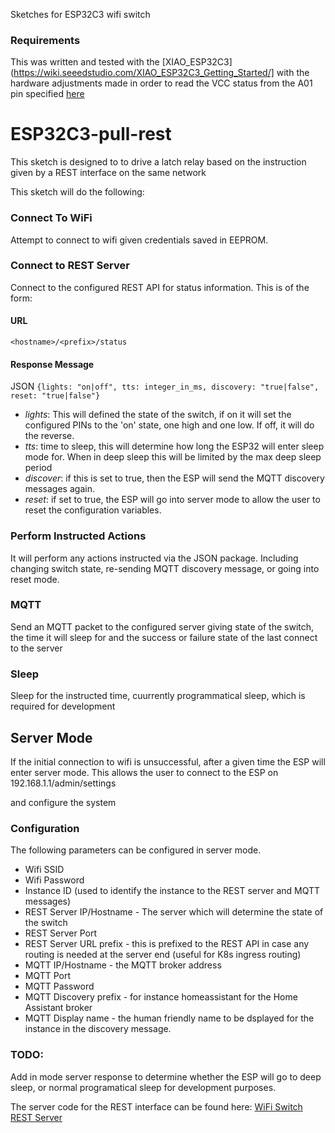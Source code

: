 
Sketches for ESP32C3 wifi switch

### Requirements
This was written and tested with the [XIAO_ESP32C3](https://wiki.seeedstudio.com/XIAO_ESP32C3_Getting_Started/]
with the hardware adjustments made in order to read the VCC status from the A01 pin specified [here](https://wiki.seeedstudio.com/XIAO_ESP32C3_Getting_Started/\#check-the-battery-voltage) 


# ESP32C3-pull-rest
This sketch is designed to to drive a latch relay based on the instruction given by a REST interface on the same network

This sketch will do the following:

### Connect To WiFi
Attempt to connect to wifi given credentials saved in EEPROM.

### Connect to REST Server
Connect to the configured REST API for status information. This is of the form:

#### URL
`<hostname>/<prefix>/status`

#### Response Message
JSON
    `{lights: "on|off", tts: integer_in_ms, discovery: "true|false", reset: "true|false"}`

- *lights*: This will defined the state of the switch, if on it will set the configured PINs to the 'on' state, one high and one low. If off, it will do the reverse.
- *tts*: time to sleep, this will determine how long the ESP32 will enter sleep mode for. When in deep sleep this will be limited by the max deep sleep period
- *discover*: if this is set to true, then the ESP will send the MQTT discovery messages again.
- *reset*: if set to true, the ESP will go into server mode to allow the user to reset the configuration variables.

### Perform Instructed Actions
It will perform any actions instructed via the JSON package. Including changing switch state, re-sending MQTT discovery message, or going into reset mode.

  
### MQTT
Send an MQTT packet to the configured server giving state of the switch, the time it will sleep for and the success or failure state of the last connect to the server

### Sleep
Sleep for the instructed time, cuurrently programmatical sleep, which is required for development


## Server Mode
If the initial connection to wifi is unsuccessful, after a given time the ESP will enter server mode. This allows the user to connect to the ESP on
192.168.1.1/admin/settings

and configure the system

### Configuration
The following parameters can be configured in server mode.
- Wifi SSID
- Wifi Password
- Instance ID (used to identify the instance to the REST server and MQTT messages)
- REST Server IP/Hostname - The server which will determine the state of the switch
- REST Server Port
- REST Server URL prefix - this is prefixed to the REST API in case any routing is needed at the server end (useful for K8s ingress routing)
- MQTT IP/Hostname - the MQTT broker address
- MQTT Port
- MQTT Password
- MQTT Discovery prefix - for instance homeassistant for the Home Assistant broker
- MQTT Display name - the human friendly name to be dsplayed for the instance in the discovery message.


### TODO:
Add in mode server response to determine whether the ESP will go to deep sleep, or normal programatical sleep for development purposes.


The server code for the REST interface can be found here:
[WiFi Switch REST Server ](https://github.com/mcguinnessa/wifi-led-control-server)
